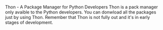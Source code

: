 Thon - A Package Manager for Python Developers
Thon is a pack manager only avaible to the Python developers. You can donwload all the packages just by using Thon.
Remember that Thon is not fully out and it's in early stages of development.

